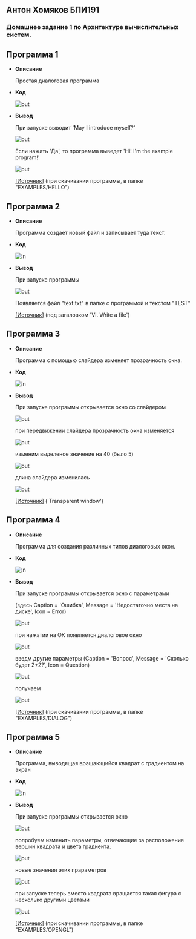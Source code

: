 ## Антон Хомяков БПИ191
### Домашнее задание 1 по Архитектуре вычислительных систем.

## Программа 1

* **Описание** 

  Простая диалоговая программа 

* **Код**

  ![out](https://github.com/antonkhmv/dz-avs/blob/master/img/in1.png)

* **Вывод**

  При запуске выводит 'May I introduce myself?'
  
  ![out](https://github.com/antonkhmv/dz-avs/blob/master/img/out1_1.png)
  
  Если нажать 'Да', то программа выведет 'Hi! I'm the example program!'
  
  ![out](https://github.com/antonkhmv/dz-avs/blob/master/img/out1_2.png)

  [\[Источник\]](https://flatassembler.net/download.php) 
  (при скачивании программы, в папке "EXAMPLES/HELLO")
  
## Программа 2

* **Описание** 

  Программа создает новый файл и записывает туда текст.

* **Код**

  ![in](https://github.com/antonkhmv/dz-avs/blob/master/img/in2.png)

* **Вывод** 

  При запуске программы

  ![out](https://github.com/antonkhmv/dz-avs/blob/master/img/out2.png)

  Появляется файл "text.txt" в папке с программой и текстом "TEST"

  [\[Источник\]](https://www.vkremez.com/2017/04/fasm-flat-assembler-also-known-as-fasm.html)
  (под загаловком 'VI. Write a file')
  
## Программа 3

* **Описание** 

  Программа c помощью слайдера изменяет прозрачность окна.

* **Код**

  ![in](https://github.com/antonkhmv/dz-avs/blob/master/img/in3.png)

* **Вывод** 
  
  При запуске программы открывается окно со слайдером

  ![out](https://github.com/antonkhmv/dz-avs/blob/master/img/out3_1.png)
  
  при передвижении слайдера прозрачность окна изменяется
  
  ![out](https://github.com/antonkhmv/dz-avs/blob/master/img/out3_2.png)
  
  изменим выделеное значение на 40 (было 5)
  
  ![out](https://github.com/antonkhmv/dz-avs/blob/master/img/out3_3.png)
  
  длина слайдера изменилась
  
  ![out](https://github.com/antonkhmv/dz-avs/blob/master/img/out3_4.png)
  
  [\[Источник\]](https://flatassembler.net/examples.php)
  ('Transparent window')
  
## Программа 4

* **Описание** 

  Программа для создания различных типов диалоговых окон.

* **Код**

  ![in](https://github.com/antonkhmv/dz-avs/blob/master/img/in4.png)

* **Вывод** 
  
   При запуске программы открывается окно с параметрами
   
   (здесь Caption = 'Ошибка', Message = 'Недостаточно места на диске', Icon = Error)
   
  ![out](https://github.com/antonkhmv/dz-avs/blob/master/img/out4_1.png)
  
  при нажатии на ОК появляется диалоговое окно
  
  ![out](https://github.com/antonkhmv/dz-avs/blob/master/img/out4_2.png)
  
  введм другие параметры
  (Caption = 'Вопрос', Message = 'Сколько будет 2+2?', Icon = Question)
  
  ![out](https://github.com/antonkhmv/dz-avs/blob/master/img/out4_3.png)
  
  получаем  
  
  ![out](https://github.com/antonkhmv/dz-avs/blob/master/img/out4_4.png)
  
  [\[Источник\]](https://flatassembler.net/download.php) 
  (при скачивании программы, в папке "EXAMPLES/DIALOG")
  
## Программа 5

* **Описание** 

  Программа, выводящая вращающийся квадрат с градиентом на экран

* **Код**

  ![in](https://github.com/antonkhmv/dz-avs/blob/master/img/in5.png)

* **Вывод** 

  При запуске программы открывается окно
  
  ![out](https://github.com/antonkhmv/dz-avs/blob/master/img/out5_1.png)
  
  попробуем изменить параметры, отвечающие за расположение вершин квадрата и цвета градиента.
  
  ![out](https://github.com/antonkhmv/dz-avs/blob/master/img/out5_2.png)
  
  новые значения этих прараметров
  
  ![out](https://github.com/antonkhmv/dz-avs/blob/master/img/out5_3.png)
  
  при запуске теперь вместо квадрата вращается такая фигура с несколько другими цветами
  
  ![out](https://github.com/antonkhmv/dz-avs/blob/master/img/out5_4.png)
  
  [\[Источник\]](https://flatassembler.net/download.php) 
  (при скачивании программы, в папке "EXAMPLES/OPENGL")
  
  
